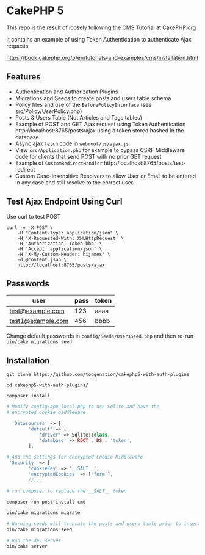 # CakePHP 5 

This repo is the result of loosely following the CMS Tutorial at CakePHP.org

It contains an example of using Token Authentication to authenticate Ajax requests

https://book.cakephp.org/5/en/tutorials-and-examples/cms/installation.html 

## Features
- Authentication and Authorization Plugins
- Migrations and Seeds to create posts and users table schema
- Policy files and use of the `BeforePolicyInterface` (see src/Policy/UserPolicy.php)
- Posts & Users Table (Not Articles and Tags tables)
- Example of POST and GET Ajax request using Token Authentication http://localhost:8765/posts/ajax using a token stored hashed in the database.
- Async ajax `fetch` code in `webroot/js/ajax.js`
- View `src/Application.php` for example to bypass CSRF Middleware code for clients that send POST with no prior GET request
- Example of `CustomRedirectHandler` http://localhost:8765/posts/test-redirect
- Custom Case-Insensitive Resolvers to allow User or Email to be entered in any case and still resolve to the correct user.

## Test Ajax Endpoint Using Curl
Use curl to test POST

```
curl -v -X POST \
    -H "Content-Type: application/json" \
    -H 'X-Requested-With: XMLHttpRequest' \
    -H 'Authorization: Token bbb' \
    -H 'Accept: application/json' \
    -H 'X-My-Custom-Header: hijames' \
    -d @content.json \
    http://localhost:8765/posts/ajax
```

## Passwords

user | pass | token
------ | ---------- | -----
test@example.com | 123 | aaaa
test1@example.com | 456 | bbbb

Change default passwords in `config/Seeds/UsersSeed.php` and then re-run `bin/cake migrations seed`


## Installation 
```
git clone https://github.com/toggenation/cakephp5-with-auth-plugins

cd cakephp5-with-auth-plugins/

composer install
```

```php
# Modify config/app_local.php to use Sqlite and have the 
# encrypted cookie middleware

  'Datasources' => [
        'default' => [
            'driver' => Sqlite::class,
            'database' => ROOT . DS . 'token',
        ],

# Add the settings for Encrypted Cookie Middleware
 'Security' => [
        'cookieKey' => '__SALT__',
        'encryptedCookies' => ['form'],
        //...
```

```sh
# run composer to replace the __SALT__ token

composer run post-install-cmd

bin/cake migrations migrate

# Warning seeds will truncate the posts and users table prior to inserting their records
bin/cake migrations seed

# Run the dev server
bin/cake server
```

